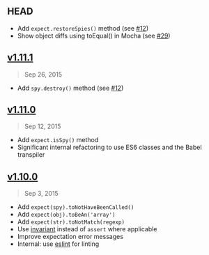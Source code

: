 ## HEAD

- Add `expect.restoreSpies()` method (see [#12])
- Show object diffs using toEqual() in Mocha (see [#29])

[#29]: https://github.com/mjackson/expect/issues/29

## [v1.11.1]
> Sep 26, 2015

- Add `spy.destroy()` method (see [#12])

[#12]: https://github.com/mjackson/expect/issues/12
[v1.11.1]: https://github.com/mjackson/expect/compare/v1.11.0...v1.11.1

## [v1.11.0]
> Sep 12, 2015

- Add `expect.isSpy()` method
- Significant internal refactoring to use ES6 classes and the Babel transpiler

[v1.11.0]: https://github.com/mjackson/expect/compare/v1.10.0...v1.11.0

## [v1.10.0]
> Sep 3, 2015

- Add `expect(spy).toNotHaveBeenCalled()`
- Add `expect(obj).toBeAn('array')`
- Add `expect(str).toNotMatch(regexp)`
- Use [invariant](https://www.npmjs.com/package/invariant) instead of `assert` where applicable
- Improve expectation error messages
- Internal: use [eslint](https://www.npmjs.com/package/eslint) for linting

[v1.10.0]: https://github.com/mjackson/expect/compare/v1.9.0...v1.10.0
